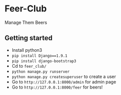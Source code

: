 # Feer-Club
Manage Them Beers

## Getting started

- Install python3
- `pip install Django==1.9.1`
- `pip install django-bootstrap3`
- Cd to `feer_club/`
- `python manage.py runserver`
- `python manage.py createsuperuser` to create a user
- Go to `http://127.0.0.1:8000/admin` for admin page
- Go to `http://127.0.0.1:8000/feer` for beers!
